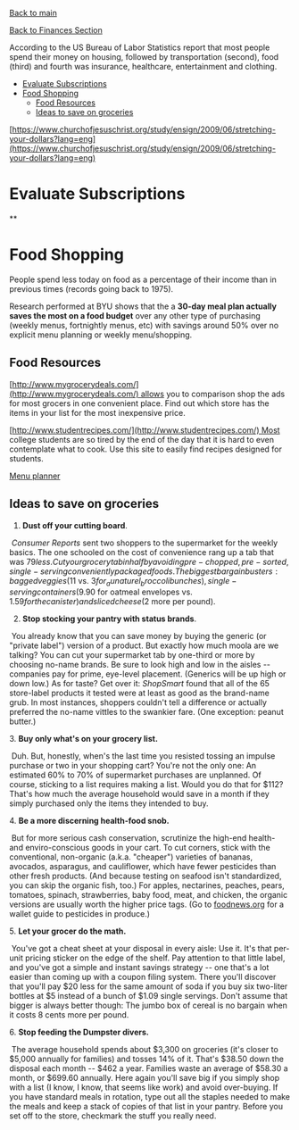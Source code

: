 [Back to main](../README.md)

[Back to Finances Section](finances.md)

According to the US Bureau of Labor Statistics report that most people spend their money on housing, followed by transportation (second), food (third) and fourth was insurance, healthcare, entertainment and clothing.

*   [Evaluate Subscriptions](#WaystoReduceSpending-EvaluateSubscriptions)
*   [Food Shopping](#WaystoReduceSpending-FoodShopping)
    *   [Food Resources](#WaystoReduceSpending-FoodResources)
    *   [Ideas to save on groceries](#WaystoReduceSpending-Ideastosaveongroceries)

[https://www.churchofjesuschrist.org/study/ensign/2009/06/stretching-your-dollars?lang=eng](https://www.churchofjesuschrist.org/study/ensign/2009/06/stretching-your-dollars?lang=eng)

Evaluate Subscriptions
======================

\*\*

Food Shopping
=============

People spend less today on food as a percentage of their income than in previous times (records going back to 1975).

Research performed at BYU shows that the a **30-day meal plan actually saves the most on a food budget** over any other type of purchasing (weekly menus, fortnightly menus, etc) with savings around 50% over no explicit menu planning or weekly menu/shopping.

Food Resources
--------------

[http://www.mygrocerydeals.com/](http://www.mygrocerydeals.com/) allows you to comparison shop the ads for most grocers in one convenient place. Find out which store has the items in your list for the most inexpensive price.

[http://www.studentrecipes.com/](http://www.studentrecipes.com/) Most college students are so tired by the end of the day that it is hard to even contemplate what to cook. Use this site to easily find recipes designed for students.

[Menu planner](https://www.healthyeating.org/Healthy-Eating/Meals-Recipes/Family-Meal-Planning/Referer/mealsmatter)

Ideas to save on groceries
--------------------------

1.  **Dust off your cutting board**.
    

 _Consumer Reports_ sent two shoppers to the supermarket for the weekly basics. The one schooled on the cost of convenience rang up a tab that was $79 less. Cut your grocery tab in half by avoiding pre-chopped, pre-sorted, single-serving conveniently packaged foods. The biggest bargain busters: bagged veggies ($11 vs. $3 for _au naturel_ broccoli bunches), single-serving containers ($9.90 for oatmeal envelopes vs. $1.59 for the canister) and sliced cheese ($2 more per pound).

2. **Stop stocking your pantry with status brands**.

 You already know that you can save money by buying the generic (or "private label") version of a product. But exactly how much moola are we talking? You can cut your supermarket tab by one-third or more by choosing no-name brands. Be sure to look high and low in the aisles -- companies pay for prime, eye-level placement. (Generics will be up high or down low.) As for taste? Get over it: _ShopSmart_ found that all of the 65 store-label products it tested were at least as good as the brand-name grub. In most instances, shoppers couldn't tell a difference or actually preferred the no-name vittles to the swankier fare. (One exception: peanut butter.)

3\. **Buy only what's on your grocery list.**

 Duh. But, honestly, when's the last time you resisted tossing an impulse purchase or two in your shopping cart? You're not the only one: An estimated 60% to 70% of supermarket purchases are unplanned. Of course, sticking to a list requires making a list. Would you do that for $112? That's how much the average household would save in a month if they simply purchased only the items they intended to buy.

4\. **Be a more discerning health-food snob.**

 But for more serious cash conservation, scrutinize the high-end health- and enviro-conscious goods in your cart. To cut corners, stick with the conventional, non-organic (a.k.a. "cheaper") varieties of bananas, avocados, asparagus, and cauliflower, which have fewer pesticides than other fresh products. (And because testing on seafood isn't standardized, you can skip the organic fish, too.) For apples, nectarines, peaches, pears, tomatoes, spinach, strawberries, baby food, meat, and chicken, the organic versions are usually worth the higher price tags. (Go to [foodnews.org](http://foodnews.org) for a wallet guide to pesticides in produce.)

5\. **Let your grocer do the math.**

 You've got a cheat sheet at your disposal in every aisle: Use it. It's that per-unit pricing sticker on the edge of the shelf. Pay attention to that little label, and you've got a simple and instant savings strategy -- one that's a lot easier than coming up with a coupon filing system. There you'll discover that you'll pay $20 less for the same amount of soda if you buy six two-liter bottles at $5 instead of a bunch of $1.09 single servings. Don't assume that bigger is always better though: The jumbo box of cereal is no bargain when it costs 8 cents more per pound.

6\. **Stop feeding the Dumpster divers.**

 The average household spends about $3,300 on groceries (it's closer to $5,000 annually for families) and tosses 14% of it. That's $38.50 down the disposal each month -- $462 a year. Families waste an average of $58.30 a month, or $699.60 annually. Here again you'll save big if you simply shop with a list (I know, I know, that seems like work) and avoid over-buying. If you have standard meals in rotation, type out all the staples needed to make the meals and keep a stack of copies of that list in your pantry. Before you set off to the store, checkmark the stuff you really need.
